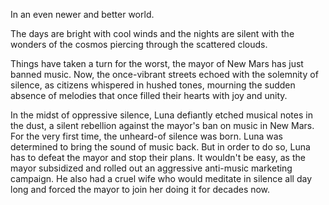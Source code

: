 In an even newer and better world.

The days are bright with cool winds and the nights are silent with the wonders of the cosmos piercing through the scattered clouds.

Things have taken a turn for the worst, the mayor of New Mars has just banned music.
Now, the once-vibrant streets echoed with the solemnity of silence, as citizens whispered in hushed tones, mourning the sudden absence of melodies that once filled their hearts with joy and unity.

In the midst of oppressive silence, Luna defiantly etched musical notes in the dust, a silent rebellion against the mayor's ban on music in New Mars.
For the very first time, the unheard-of silence was born.
Luna was determined to bring the sound of music back.
But in order to do so, Luna has to defeat the mayor and stop their plans.
It wouldn't be easy, as the mayor subsidized and rolled out an aggressive anti-music marketing campaign.
He also had a cruel wife who would meditate in silence all day long and forced the mayor to join her doing it for decades now. 